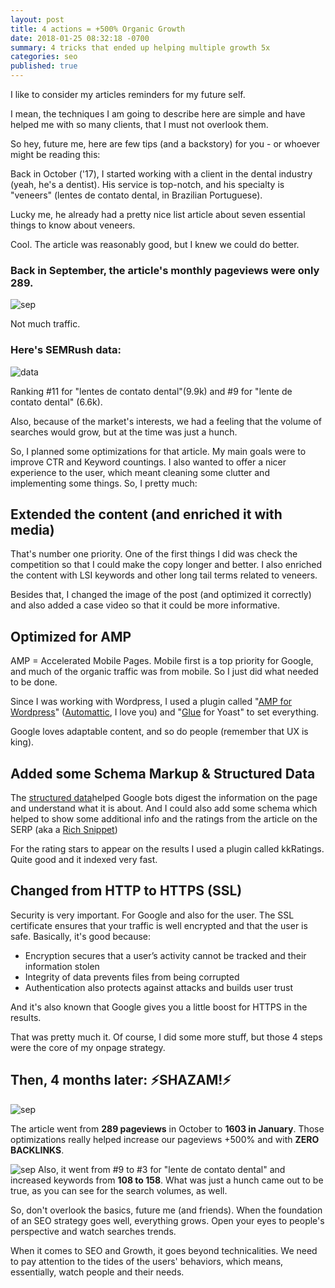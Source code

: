 ```yaml
---
layout: post
title: 4 actions = +500% Organic Growth
date: 2018-01-25 08:32:18 -0700
summary: 4 tricks that ended up helping multiple growth 5x
categories: seo
published: true
---
```

I like to consider my articles reminders for my future self.

I mean, the techniques I am going to describe here are simple and have helped me with so many clients, that I must not overlook them. 

So hey, future me, here are few tips (and a backstory) for you - or whoever might be reading this:

Back in October ('17), I started working with a client in the dental industry (yeah, he's a dentist). His service is top-notch, and his specialty is "veneers" (lentes de contato dental, in Brazilian Portuguese). 

Lucky me, he already had a pretty nice list article about seven essential things to know about veneers. 

Cool. The article was reasonably good, but I knew we could do better.

### Back in September, the article's monthly pageviews were only 289.
![sep](https://image.ibb.co/bSTrrw/septemberden.png)

Not much traffic. 



### Here's SEMRush data:

![data](https://image.ibb.co/chkt4G/semrushsep.png)

Ranking #11 for "lentes de contato dental"(9.9k) and #9 for "lente de contato dental" (6.6k).




Also, because of the market's interests, we had a feeling that the volume of searches would grow, but at the time was just a hunch. 

So, I planned some optimizations for that article. My main goals were to improve CTR and Keyword countings. I also wanted to offer a nicer experience to the user, which meant cleaning some clutter and implementing some things. So, I pretty much:

## Extended the content (and enriched it with media)
That's number one priority. One of the first things I did was check the competition so that I could make the copy longer and better. I also enriched the content with LSI keywords and other long tail terms related to veneers. 

Besides that, I changed the image of the post (and optimized it correctly) and also added a case video so that it could be more informative. 

## Optimized for AMP
AMP = Accelerated Mobile Pages. Mobile first is a top priority for Google, and much of the organic traffic was from mobile. So I just did what needed to be done. 

Since I was working with Wordpress, I used a plugin called "[AMP for Wordpress](https://wordpress.org/plugins/amp/)" ([Automattic](https://automattic.com/), I love you) and "[Glue](https://en-ca.wordpress.org/plugins/glue-for-yoast-seo-amp/) for Yoast" to set everything.  

Google loves adaptable content, and so do people (remember that UX is king).

## Added some Schema Markup & Structured Data 
The [structured data](https://moz.com/blog/structured-data-for-seo-2)helped Google bots digest the information on the page and understand what it is about. And I could also add some schema which helped to show some additional info and the ratings from the article on the SERP (aka a [Rich Snippet](https://www.outerboxdesign.com/web-design-articles/Rich-Snippets-Importance-For-An-eCommerce-Website))

For the rating stars to appear on the results I used a plugin called kkRatings. Quite good and it indexed very fast.

## Changed from HTTP to HTTPS (SSL)
Security is very important. For Google and also for the user. The SSL certificate ensures that your traffic is well encrypted and that the user is safe. Basically, it's good because:

- Encryption secures that a user’s activity cannot be tracked and their information stolen
- Integrity of data prevents files from being corrupted 
- Authentication also protects against attacks and builds user trust

And it's also known that Google gives you a little boost for HTTPS in the results. 


That was pretty much it. Of course, I did some more stuff, but those 4 steps were the core of my onpage strategy. 



## Then, 4 months later: ⚡SHAZAM!⚡ 


![sep](https://s10.postimg.org/89mwppt55/Jan.png)

The article went from **289 pageviews** in October to **1603 in January**. 
Those optimizations really helped increase our pageviews +500% and with **ZERO BACKLINKS**.

![sep](https://image.ibb.co/em4Hyb/semrushjan.png)
Also, it went from #9 to #3 for "lente de contato dental" and increased keywords from **108 to 158**. What was just a hunch came out to be true, as you can see for the search volumes, as well. 

So, don't overlook the basics, future me (and friends). When the foundation of an SEO strategy goes well, everything grows. Open your eyes to people's perspective and watch searches trends. 

When it comes to SEO and Growth, it goes beyond technicalities. We need to pay attention to the tides of the users' behaviors, which means, essentially, watch people and their needs.
